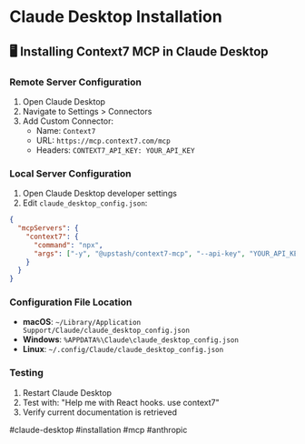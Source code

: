 # Claude Desktop Installation

## 🖥️ Installing Context7 MCP in Claude Desktop

### Remote Server Configuration
1. Open Claude Desktop
2. Navigate to Settings > Connectors
3. Add Custom Connector:
   - Name: `Context7`
   - URL: `https://mcp.context7.com/mcp`
   - Headers: `CONTEXT7_API_KEY: YOUR_API_KEY`

### Local Server Configuration
1. Open Claude Desktop developer settings
2. Edit `claude_desktop_config.json`:

```json
{
  "mcpServers": {
    "context7": {
      "command": "npx",
      "args": ["-y", "@upstash/context7-mcp", "--api-key", "YOUR_API_KEY"]
    }
  }
}
```

### Configuration File Location
- **macOS**: `~/Library/Application Support/Claude/claude_desktop_config.json`
- **Windows**: `%APPDATA%\Claude\claude_desktop_config.json`
- **Linux**: `~/.config/Claude/claude_desktop_config.json`

### Testing
1. Restart Claude Desktop
2. Test with: "Help me with React hooks. use context7"
3. Verify current documentation is retrieved

#claude-desktop #installation #mcp #anthropic